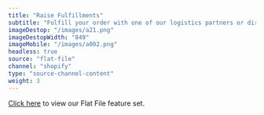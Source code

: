 ```yaml
---
title: "Raise Fulfillments"
subtitle: "Fulfill your order with one of our logistics partners or directly in your WMS (Warehouse Management System)."
imageDestop: "/images/a21.png"
imageDestopWidth: "849"
imageMobile: "/images/a002.png"
headless: true
source: "flat-file"
channel: "shopify"
type: "source-channel-content"
weight: 3
---
```



[Click here](/help/features/flat-file/ "Flat File Features") to view our Flat File feature set.